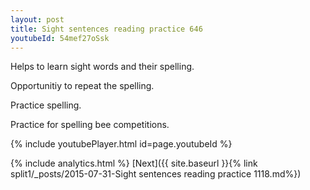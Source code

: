 ```yaml
---
layout: post
title: Sight sentences reading practice 646
youtubeId: 54mef27oSsk
---
```

 
 
Helps to learn sight words and their spelling.

Opportunitiy to repeat the spelling. 

Practice spelling. 
 
Practice for spelling bee competitions. 
 
{% include youtubePlayer.html id=page.youtubeId %}
 
 
{% include analytics.html %} 
[Next]({{ site.baseurl }}{% link  split1/_posts/2015-07-31-Sight sentences reading practice 1118.md%})
 
